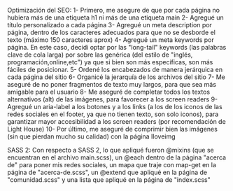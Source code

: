 Optimización del SEO:
1- Primero, me asegure de que por cada página no hubiera más de una etiqueta h1 ni más de una etiqueta main
2- Agregué un título personalizado a cada página
3- Agregué un meta description por página, dentro de los caracteres adecuados para que no se desborde el texto (máximo 150 caracteres aprox)
4- Agregué un meta keywords por página. En este caso, decidi optar por las "long-tail" keywords (las palabras clave de cola larga) por sobre las genérica (del estilo de "inglés, programación,online,etc") ya que si bien son más específicas, son más fáciles de posicionar.
5- Ordené los encabezados de manera jerárquica en cada página del sitio
6- Organicé la jerarquía de los archivos del sitio
7- Me aseguré de no poner fragmentos de texto muy largos, para que sea más amigable para el usuario
8- Me aseguré de completar todos los textos alternativos (alt) de las imágenes, para favorecer a los screen readers
9- Agregué un aria-label a los botones y a los links (a los de los iconos de las redes sociales en el footer, ya que no tienen texto, son solo iconos), para garantizar mayor accesibilidad a los screen readers (por recomendación de Light House)
10- Por último, me aseguré de comprimir bien las imágenes (sin que pierdan mucho su calidad) con la página Iloveimg

SASS 2:
Con respecto a SASS 2, lo que apliqué fueron @mixins (que se encuentran en el archivo main.scss), un @each dentro de la página "acerca de" para poner mis redes sociales, un mapa que traje con map-get en la página de "acerca-de.scss", un @extend que apliqué en la página de "comunidad.scss" y una lista que apliqué en la página de "index.scss"
